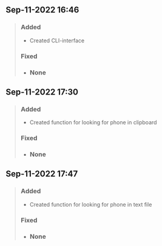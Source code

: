 ## Sep-11-2022 16:46
> ### Added
> * Created CLI-interface
> ### Fixed
> * ### None

## Sep-11-2022 17:30
> ### Added
> * Created function for looking for phone in clipboard
> ### Fixed
> * ### None

## Sep-11-2022 17:47
> ### Added
> * Created function for looking for phone in text file
> ### Fixed
> * ### None
